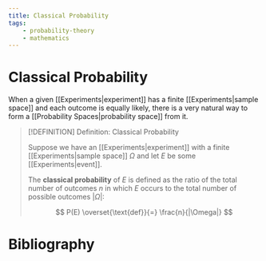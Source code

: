 ```yaml
---
title: Classical Probability
tags:
    - probability-theory
    - mathematics
---
```


# Classical Probability

When a given [[Experiments|experiment]] has a finite [[Experiments|sample space]] and each outcome is equally likely, there is a very natural way to form a [[Probability Spaces|probability space]] from it.

>[!DEFINITION] Definition: Classical Probability
>
>Suppose we have an [[Experiments|experiment]] with a finite [[Experiments|sample space]] $\Omega$ and let $E$ be some [[Experiments|event]].
>
>The **classical probability** of $E$ is defined as the ratio of the total number of outcomes $n$ in which $E$ occurs to the total number of possible outcomes $|\Omega|$:
>
>$$
>P(E) \overset{\text{def}}{=} \frac{n}{|\Omega|}
>$$
>

# Bibliography